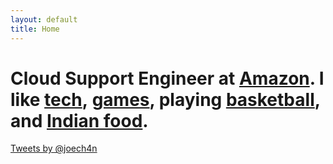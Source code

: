 ```yaml
---
layout: default
title: Home
---
```


# Cloud Support Engineer at [Amazon](http://aws.amazon.com/). I like [tech](http://www.apple.com/iphone), [games](http://bit.ly/league-of-legends), playing [basketball](https://twitter.com/HistoricalPics/status/464948191063191552/photo/1), and [Indian food](http://www.cedarsonbrooklyn.com/).

<a class="twitter-timeline" href="https://twitter.com/joech4n" data-widget-id="341481690469912576">Tweets by @joech4n</a>

